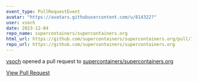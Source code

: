 ```yaml
---
event_type: PullRequestEvent
avatar: "https://avatars.githubusercontent.com/u/814322?"
user: vsoch
date: 2023-12-04
repo_name: supercontainers/supercontainers.org
html_url: https://github.com/supercontainers/supercontainers.org/pull/1
repo_url: https://github.com/supercontainers/supercontainers.org
---
```


<a href='https://github.com/vsoch' target='_blank'>vsoch</a> opened a pull request to <a href='https://github.com/supercontainers/supercontainers.org' target='_blank'>supercontainers/supercontainers.org</a>

<a href='https://github.com/supercontainers/supercontainers.org/pull/1' target='_blank'>View Pull Request</a>